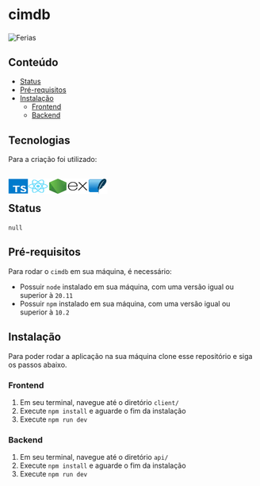 # cimdb

<img align="center" height="300px" src="./client/public/images/pensando_ferias.jpg" alt="Ferias" />

## Conteúdo

- [Status](#status)
- [Pré-requisitos](#pré-requisitos)
- [Instalação](#instalação)
  - [Frontend](#frontend)
  - [Backend](#backend-opcional)

## Tecnologias

Para a criação foi utilizado:

<div align="center" style="display: inline_block">
  <br>
  <img align="left" alt="Jeni-Ts" height="30" width="40" src="https://raw.githubusercontent.com/devicons/devicon/master/icons/typescript/typescript-original.svg">
  <img align="left" alt="Jeni-Reactjs" height="30" width="40" src="https://raw.githubusercontent.com/devicons/devicon/master/icons/react/react-original.svg">
  <img align="left" alt="Jeni-Nodejs" height="30" width="40" src="https://raw.githubusercontent.com/devicons/devicon/master/icons/nodejs/nodejs-original.svg">
  <img align="left" alt="Jeni-Expressjs" height="30" width="40" src="https://raw.githubusercontent.com/devicons/devicon/master/icons/express/express-original.svg">
  <img align="left" alt="Jeni-SQLite" height="30" width="40" src="https://raw.githubusercontent.com/devicons/devicon/master/icons/sqlite/sqlite-original.svg">
</div>

<br>

## Status

`null`

## Pré-requisitos

Para rodar o `cimdb` em sua máquina, é necessário:

- Possuir `node` instalado em sua máquina, com uma versão igual ou superior à `20.11`
- Possuir `npm` instalado em sua máquina, com uma versão igual ou superior à `10.2`

## Instalação

Para poder rodar a aplicação na sua máquina clone esse repositório e siga os passos abaixo.

### Frontend

1. Em seu terminal, navegue até o diretório `client/`
2. Execute `npm install` e aguarde o fim da instalação
3. Execute `npm run dev`

### Backend

1. Em seu terminal, navegue até o diretório `api/`
2. Execute `npm install` e aguarde o fim da instalação
3. Execute `npm run dev`
